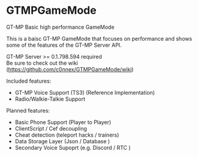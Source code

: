 # GTMPGameMode
GT-MP Basic high performance GameMode

This is a baisc GT-MP GameMode that focuses on performance and shows some of the features of the GT-MP Server API.

GT-MP Server >= 0.1.798.594 required  
Be sure to check out the wiki (https://github.com/c0nnex/GTMPGameMode/wiki)

Included features:

* GT-MP Voice Support (TS3) (Reference Implementation)
* Radio/Walkie-Talkie Support


Planned features:

* Basic Phone Support (Player to Player)
* ClientScript / Cef decoupling
* Cheat detection (teleport hacks / trainers)
* Data Storage Layer (Json / Database )
* Secondary Voice Supoprt (e.g. Discord / RTC )

